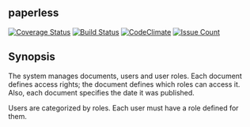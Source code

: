 ## paperless

[![Coverage Status](https://coveralls.io/repos/github/andela-blawrence/Paperless/badge.svg?branch=chore/unitTests)](https://coveralls.io/github/andela-blawrence/Paperless?branch=chore/unitTests)
[![Build Status](https://travis-ci.org/andela-blawrence/Paperless.svg?branch=chore/unitTests)](https://travis-ci.org/andela-blawrence/Paperless)
[![CodeClimate](https://codeclimate.com/github/andela-blawrence/Paperless/badges/gpa.svg)](https://codeclimate.com/github/andela-blawrence/Paperless)
[![Issue Count](https://codeclimate.com/github/andela-blawrence/Paperless/badges/issue_count.svg)](https://codeclimate.com/github/andela-blawrence/Paperless)

## Synopsis

The system manages documents, users and user roles. Each document defines access rights; the document defines which roles can access it. Also, each document specifies the date it was published.

Users are categorized by roles. Each user must have a role defined for them.
